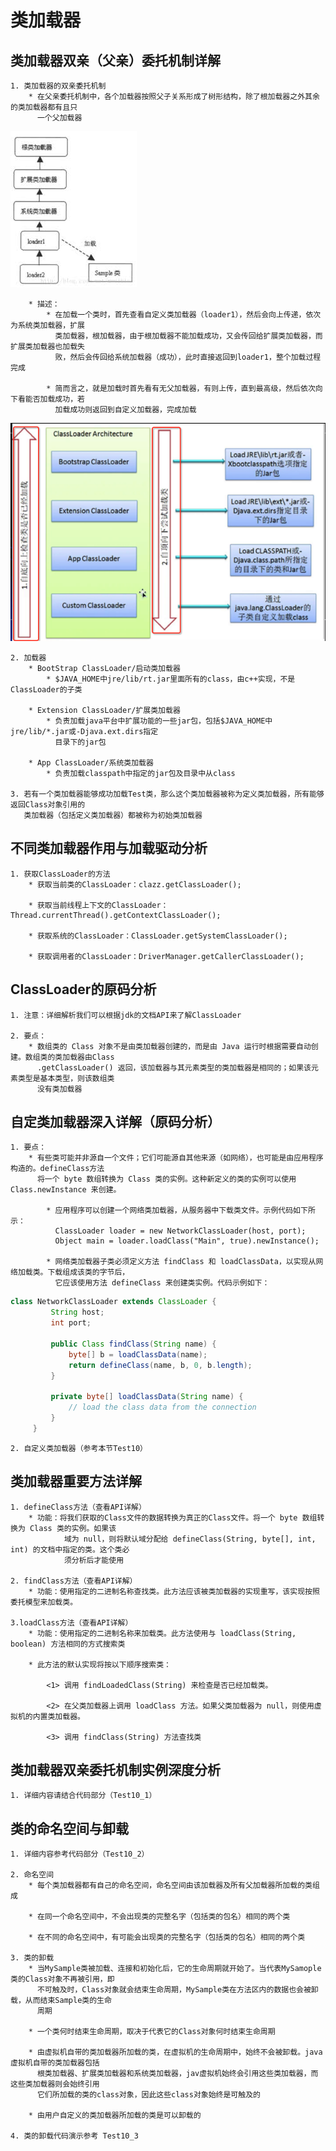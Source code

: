 # 类加载器

## 类加载器双亲（父亲）委托机制详解
    1. 类加载器的双亲委托机制
        * 在父亲委托机制中，各个加载器按照父子关系形成了树形结构，除了根加载器之外其余的类加载器都有且只
          一个父加载器

<img src="../img/img03.jpg" >
        
        * 描述：
            * 在加载一个类时，首先查看自定义类加载器（loader1），然后会向上传递，依次为系统类加载器，扩展
              类加载器，根加载器，由于根加载器不能加载成功，又会传回给扩展类加载器，而扩展类加载器也加载失
              败，然后会传回给系统加载器（成功），此时直接返回到loader1，整个加载过程完成
            
            * 简而言之，就是加载时首先看有无父加载器，有则上传，直到最高级，然后依次向下看能否加载成功，若
              加载成功则返回到自定义加载器，完成加载

<img src="../img/img04.png" >

    2. 加载器
        * BootStrap ClassLoader/启动类加载器
            * $JAVA_HOME中jre/lib/rt.jar里面所有的class，由c++实现，不是ClassLoader的子类

        * Extension ClassLoader/扩展类加载器
            * 负责加载java平台中扩展功能的一些jar包，包括$JAVA_HOME中jre/lib/*.jar或-Djava.ext.dirs指定
              目录下的jar包

        * App ClassLoader/系统类加载器
            * 负责加载classpath中指定的jar包及目录中从class

    3. 若有一个类加载器能够成功加载Test类，那么这个类加载器被称为定义类加载器，所有能够返回Class对象引用的
       类加载器（包括定义类加载器）都被称为初始类加载器


## 不同类加载器作用与加载驱动分析
    1. 获取ClassLoader的方法
        * 获取当前类的ClassLoader：clazz.getClassLoader();

        * 获取当前线程上下文的ClassLoader：Thread.currentThread().getContextClassLoader();

        * 获取系统的ClassLoader：ClassLoader.getSystemClassLoader();

        * 获取调用者的ClassLoader：DriverManager.getCallerClassLoader();

## ClassLoader的原码分析
    1. 注意：详细解析我们可以根据jdk的文档API来了解ClassLoader

    2. 要点：
        * 数组类的 Class 对象不是由类加载器创建的，而是由 Java 运行时根据需要自动创建。数组类的类加载器由Class
          .getClassLoader() 返回，该加载器与其元素类型的类加载器是相同的；如果该元素类型是基本类型，则该数组类
          没有类加载器

## 自定类加载器深入详解（原码分析）
    1. 要点：
        * 有些类可能并非源自一个文件；它们可能源自其他来源（如网络），也可能是由应用程序构造的。defineClass方法
          将一个 byte 数组转换为 Class 类的实例。这种新定义的类的实例可以使用 Class.newInstance 来创建。

            * 应用程序可以创建一个网络类加载器，从服务器中下载类文件。示例代码如下所示： 
              ClassLoader loader = new NetworkClassLoader(host, port);
              Object main = loader.loadClass("Main", true).newInstance();

            * 网络类加载器子类必须定义方法 findClass 和 loadClassData，以实现从网络加载类。下载组成该类的字节后，
              它应该使用方法 defineClass 来创建类实例。代码示例如下：

```java
class NetworkClassLoader extends ClassLoader {
         String host;
         int port;

         public Class findClass(String name) {
             byte[] b = loadClassData(name);
             return defineClass(name, b, 0, b.length);
         }

         private byte[] loadClassData(String name) {
             // load the class data from the connection
         }
     }

```
    2. 自定义类加载器（参考本节Test10）


## 类加载器重要方法详解
    1. defineClass方法（查看API详解）
        * 功能：将我们获取的Class文件的数据转换为真正的Class文件。将一个 byte 数组转换为 Class 类的实例。如果该
                域为 null，则将默认域分配给 defineClass(String, byte[], int, int) 的文档中指定的类。这个类必
                须分析后才能使用

    2. findClass方法（查看API详解）
        * 功能：使用指定的二进制名称查找类。此方法应该被类加载器的实现重写，该实现按照委托模型来加载类。

    3.loadClass方法（查看API详解）
        * 功能：使用指定的二进制名称来加载类。此方法使用与 loadClass(String, boolean) 方法相同的方式搜索类
      
        * 此方法的默认实现将按以下顺序搜索类： 

            <1> 调用 findLoadedClass(String) 来检查是否已经加载类。

            <2> 在父类加载器上调用 loadClass 方法。如果父类加载器为 null，则使用虚拟机的内置类加载器。 

            <3> 调用 findClass(String) 方法查找类


## 类加载器双亲委托机制实例深度分析
    1. 详细内容请结合代码部分（Test10_1）

## 类的命名空间与卸载
    1. 详细内容参考代码部分（Test10_2）

    2. 命名空间
        * 每个类加载器都有自己的命名空间，命名空间由该加载器及所有父加载器所加载的类组成

        * 在同一个命名空间中，不会出现类的完整名字（包括类的包名）相同的两个类

        * 在不同的命名空间中，有可能会出现类的完整名字（包括类的包名）相同的两个类

    3. 类的卸载
        * 当MySample类被加载、连接和初始化后，它的生命周期就开始了。当代表MySamople类的Class对象不再被引用，即
          不可触及时，Class对象就会结束生命周期，MySample类在方法区内的数据也会被卸载，从而结束Sample类的生命
          周期

        * 一个类何时结束生命周期，取决于代表它的Class对象何时结束生命周期

        * 由虚拟机自带的类加载器所加载的类，在虚拟机的生命周期中，始终不会被卸载。java虚拟机自带的类加载器包括
          根类加载器、扩展类加载器和系统类加载器，jav虚拟机始终会引用这些类加载器，而这些类加载器则会始终引用
          它们所加载的类的class对象，因此这些class对象始终是可触及的

        * 由用户自定义的类加载器所加载的类是可以卸载的

    4. 类的卸载代码演示参考 Test10_3



          
